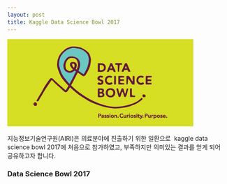 ```yaml
---
layout: post
title: Kaggle Data Science Bowl 2017 
---
```


![kaggle_dsb2017](./images/front_page.png)

지능정보기술연구원(AIRI)은 의료분야에 진출하기 위한 일환으로  kaggle data science bowl 2017에 처음으로 참가하였고, 부족하지만 의미있는 결과를 얻게 되어 공유하고자 합니다.

### Data Science Bowl 2017


